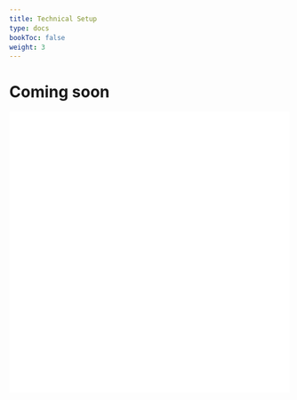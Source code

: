 ```yaml
---
title: Technical Setup
type: docs
bookToc: false
weight: 3
---
```

# Coming soon
![Coming Soon](/svg/coming-soon.svg)